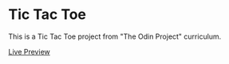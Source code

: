 # Tic Tac Toe

This is a Tic Tac Toe project from "The Odin Project" curriculum.

[Live Preview](https://areebaishtiaq.github.io/tic-tac-toe-js/)
